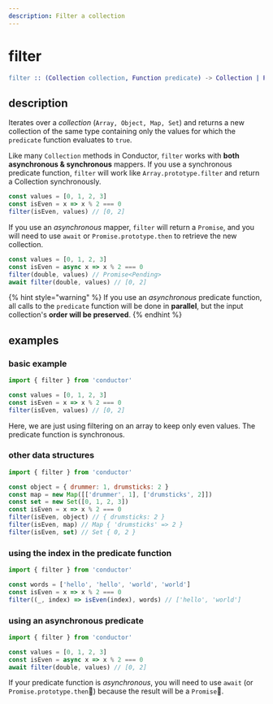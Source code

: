 ```yaml
---
description: Filter a collection
---
```


# filter

```erlang
filter :: (Collection collection, Function predicate) -> Collection | Promise<Collection>
```

## description

Iterates over a _collection_ \(`Array, Object, Map, Set`\) and returns a new collection of the same type containing only the values for which the `predicate` function evaluates to `true`.

Like many `Collection` methods in Conductor, `filter` works with **both asynchronous & synchronous** mappers. If you use a synchronous predicate function, `filter` will work like `Array.prototype.filter` and return a Collection synchronously.

```javascript
const values = [0, 1, 2, 3]
const isEven = x => x % 2 === 0
filter(isEven, values) // [0, 2]
```

If you use an _asynchronous_ mapper, `filter` will return a `Promise`, and you will need to use `await` or `Promise.prototype.then` to retrieve the new collection.

```javascript
const values = [0, 1, 2, 3]
const isEven = async x => x % 2 === 0
filter(double, values) // Promise<Pending>
await filter(double, values) // [0, 2]
```

{% hint style="warning" %}
If you use an _asynchronous_ predicate function, all calls to the `predicate` function will be done in **parallel**, but the input collection's **order will be preserved**.
{% endhint %}

## examples

### basic example

```javascript
import { filter } from 'conductor'

const values = [0, 1, 2, 3]
const isEven = x => x % 2 === 0
filter(isEven, values) // [0, 2]
```

Here, we are just using filtering on an array to keep only even values. The predicate function is synchronous.

### other data structures

```javascript
import { filter } from 'conductor'

const object = { drummer: 1, drumsticks: 2 }
const map = new Map([['drummer', 1], ['drumsticks', 2]])
const set = new Set([0, 1, 2, 3])
const isEven = x => x % 2 === 0
filter(isEven, object) // { drumsticks: 2 }
filter(isEven, map) // Map { 'drumsticks' => 2 }
filter(isEven, set) // Set { 0, 2 }
```

### using the index in the predicate function

```javascript
import { filter } from 'conductor'

const words = ['hello', 'hello', 'world', 'world']
const isEven = x => x % 2 === 0
filter((_, index) => isEven(index), words) // ['hello', 'world']
```

### using an asynchronous predicate

```javascript
import { filter } from 'conductor'

const values = [0, 1, 2, 3]
const isEven = async x => x % 2 === 0
await filter(double, values) // [0, 2]
```

If your predicate function is _asynchronous_, you will need to use `await` \(or `Promise.prototype.then`\) because the result will be a `Promise`.
